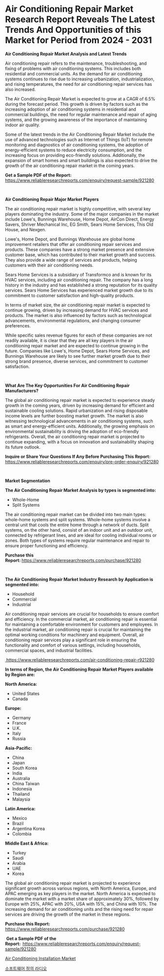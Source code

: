 <p><h1>Air Conditioning Repair Market Research Report Reveals The Latest Trends And Opportunities of this Market for Period from 2024 - 2031</h1></p><p><strong>Air Conditioning Repair Market Analysis and Latest Trends</strong></p>
<p><p>Air conditioning repair refers to the maintenance, troubleshooting, and fixing of problems with air conditioning systems. This includes both residential and commercial units. As the demand for air conditioning systems continues to rise due to increasing urbanization, industrialization, and rising temperatures, the need for air conditioning repair services has also increased. </p><p>The Air Conditioning Repair Market is expected to grow at a CAGR of 6.5% during the forecast period. This growth is driven by factors such as the increasing adoption of air conditioning systems in residential and commercial buildings, the need for regular maintenance and repair of aging systems, and the growing awareness of the importance of maintaining indoor air quality. </p><p>Some of the latest trends in the Air Conditioning Repair Market include the use of advanced technologies such as Internet of Things (IoT) for remote monitoring and diagnostics of air conditioning systems, the adoption of energy-efficient systems to reduce electricity consumption, and the increasing focus on providing eco-friendly solutions. Additionally, the expansion of smart homes and smart buildings is also expected to drive the growth of the air conditioning repair market in the coming years.</p></p>
<p><strong>Get a Sample PDF of the Report:&nbsp;</strong> <a href="https://www.reliableresearchreports.com/enquiry/request-sample/921280">https://www.reliableresearchreports.com/enquiry/request-sample/921280</a></p>
<p>&nbsp;</p>
<p><strong>Air Conditioning Repair Major Market Players</strong></p>
<p><p>The air conditioning repair market is highly competitive, with several key players dominating the industry. Some of the major companies in the market include Lowe's, Bunnings Warehouse, Home Depot, AirCon Direct, Energy Savers, Shriver Mechanical Inc, EG Smith, Sears Home Services, This Old House, and Nexgen.</p><p>Lowe's, Home Depot, and Bunnings Warehouse are global home improvement retailers that offer air conditioning repair services and products. These companies have a strong market presence and extensive customer base, which has contributed to their market growth and success. They also provide a wide range of services and products, helping customers with their air conditioning needs.</p><p>Sears Home Services is a subsidiary of Transformco and is known for its HVAC services, including air conditioning repair. The company has a long history in the industry and has established a strong reputation for its quality services. Sears Home Services has experienced market growth due to its commitment to customer satisfaction and high-quality products.</p><p>In terms of market size, the air conditioning repair market is expected to continue growing, driven by increasing demand for HVAC services and products. The market is also influenced by factors such as technological advancements, environmental regulations, and changing consumer preferences.</p><p>While specific sales revenue figures for each of these companies are not readily available, it is clear that they are all key players in the air conditioning repair market and are expected to continue growing in the future. Companies like Lowe's, Home Depot, Sears Home Services, and Bunnings Warehouse are likely to see further market growth due to their strong brand presence, diverse services, and commitment to customer satisfaction.</p></p>
<p>&nbsp;</p>
<p><strong>What Are The Key Opportunities For Air Conditioning Repair Manufacturers?</strong></p>
<p><p>The global air conditioning repair market is expected to experience steady growth in the coming years, driven by increasing demand for efficient and sustainable cooling solutions. Rapid urbanization and rising disposable income levels are further boosting market growth. The market is also witnessing technological advancements in air conditioning systems, such as smart and energy-efficient units. Additionally, the growing emphasis on environmental sustainability is driving the adoption of eco-friendly refrigerants. Overall, the air conditioning repair market is projected to continue expanding, with a focus on innovation and sustainability shaping its future outlook.</p></p>
<p><strong>Inquire or Share Your Questions If Any Before Purchasing This Report:</strong> <a href="https://www.reliableresearchreports.com/enquiry/pre-order-enquiry/921280">https://www.reliableresearchreports.com/enquiry/pre-order-enquiry/921280</a></p>
<p>&nbsp;</p>
<p><strong>Market Segmentation</strong></p>
<p><strong>The Air Conditioning Repair Market Analysis by types is segmented into:</strong></p>
<p><ul><li>Whole-Home</li><li>Split Systems</li></ul></p>
<p><p>The air conditioning repair market can be divided into two main types: whole-home systems and split systems. Whole-home systems involve a central unit that cools the entire home through a network of ducts. Split systems, on the other hand, consist of an indoor unit and an outdoor unit, connected by refrigerant lines, and are ideal for cooling individual rooms or zones. Both types of systems require regular maintenance and repair to ensure proper functioning and efficiency.</p></p>
<p><strong>Purchase this Report:&nbsp;</strong><a href="https://www.reliableresearchreports.com/purchase/921280">https://www.reliableresearchreports.com/purchase/921280</a></p>
<p>&nbsp;</p>
<p><strong>The Air Conditioning Repair Market Industry Research by Application is segmented into:</strong></p>
<p><ul><li>Household</li><li>Commercial</li><li>Industrial</li></ul></p>
<p><p>Air conditioning repair services are crucial for households to ensure comfort and efficiency. In the commercial market, air conditioning repair is essential for maintaining a comfortable environment for customers and employees. In the industrial market, air conditioning repair is crucial for maintaining the optimal working conditions for machinery and equipment. Overall, air conditioning repair services play a significant role in ensuring the functionality and comfort of various settings, including households, commercial spaces, and industrial facilities.</p></p>
<p><a href="https://www.reliableresearchreports.com/air-conditioning-repair-r921280">&nbsp;https://www.reliableresearchreports.com/air-conditioning-repair-r921280</a></p>
<p><strong>In terms of Region, the Air Conditioning Repair Market Players available by Region are:</strong></p>
<p>
    <p> <strong> North America: </strong>
        <ul>
            <li>United States</li>
            <li>Canada</li>
        </ul>
        </p> 
    <p> <strong> Europe: </strong>
        <ul>
            <li>Germany</li>
            <li>France</li>
            <li>U.K.</li>
            <li>Italy</li>
            <li>Russia</li>
        </ul>
        </p> 
    <p> <strong> Asia-Pacific: </strong>
        <ul>
            <li>China</li>
            <li>Japan</li>
            <li>South Korea</li>
            <li>India</li>
            <li>Australia</li>
            <li>China Taiwan</li>
            <li>Indonesia</li>
            <li>Thailand</li>
            <li>Malaysia</li>
        </ul>
        </p> 
    <p> <strong> Latin America: </strong>
        <ul>
            <li>Mexico</li>
            <li>Brazil</li>
            <li>Argentina Korea</li>
            <li>Colombia</li>
        </ul>
        </p> 
    <p> <strong> Middle East & Africa: </strong>
        <ul>
            <li>Turkey</li>
            <li>Saudi</li>
            <li>Arabia</li>
            <li>UAE</li>
            <li>Korea</li>
        </ul>
    </p>
    </p>
<p><p>The global air conditioning repair market is projected to experience significant growth across various regions, with North America, Europe, and APAC emerging as key players in the market. North America is expected to dominate the market with a market share of approximately 30%, followed by Europe with 25%, APAC with 20%, USA with 15%, and China with 10%. The increasing demand for air conditioning units and the rising need for repair services are driving the growth of the market in these regions.</p></p>
<p><strong>Purchase this Report: </strong><a href="https://www.reliableresearchreports.com/purchase/921280">https://www.reliableresearchreports.com/purchase/921280</a></p>
<p>&nbsp;<strong>Get a Sample PDF of the Report:&nbsp;&nbsp;</strong><a href="https://www.reliableresearchreports.com/enquiry/request-sample/921280">https://www.reliableresearchreports.com/enquiry/request-sample/921280</a></p>
<p><strong></strong></p>
<p><p><a href="https://github.com/FassouRP/Market-Research-Report-List-4/blob/main/air-conditioning-installation-market.md">Air Conditioning Installation Market</a></p><p><a href="https://github.com/mpodehpw07370073/Market-Research-Report-List-2/blob/main/261821448166.md">소프트웨어 정의 라디오</a></p></p>